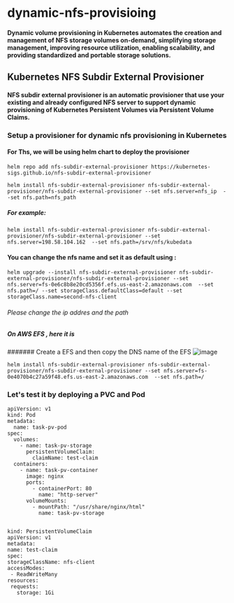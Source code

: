 # dynamic-nfs-provisioing
#### Dynamic volume provisioning in Kubernetes automates the creation and management of NFS storage volumes on-demand, simplifying storage management, improving resource utilization, enabling scalability, and providing standardized and portable storage solutions.
## Kubernetes NFS Subdir External Provisioner
#### NFS subdir external provisioner is an automatic provisioner that use your existing and already configured NFS server to support dynamic provisioning of Kubernetes Persistent Volumes via Persistent Volume Claims.

### Setup a provisioner for dynamic nfs provisioning in Kubernetes
#### For Ths, we will be using helm chart to deploy the provisioner
```
helm repo add nfs-subdir-external-provisioner https://kubernetes-sigs.github.io/nfs-subdir-external-provisioner 
```
```
helm install nfs-subdir-external-provisioner nfs-subdir-external-provisioner/nfs-subdir-external-provisioner --set nfs.server=nfs_ip  --set nfs.path=nfs_path
```
##### For example:
```
helm install nfs-subdir-external-provisioner nfs-subdir-external-provisioner/nfs-subdir-external-provisioner --set nfs.server=198.58.104.162  --set nfs.path=/srv/nfs/kubedata
```
#### You can change the nfs name and set it as default using :
```
helm upgrade --install nfs-subdir-external-provisioner nfs-subdir-external-provisioner/nfs-subdir-external-provisioner --set nfs.server=fs-0e6c8b8e20cd5356f.efs.us-east-2.amazonaws.com  --set nfs.path=/ --set storageClass.defaultClass=default --set storageClass.name=second-nfs-client
```

###### Please change the ip addres and the path
##### On AWS EFS , here it is
####### Create a EFS and then copy the DNS name of the EFS
![image](https://github.com/thedevopsguru1/dynamic-nfs-provisioing/assets/126810742/c2136ea6-eb7e-4f4c-bf39-3eed8f5ff764)

```
helm install nfs-subdir-external-provisioner nfs-subdir-external-provisioner/nfs-subdir-external-provisioner --set nfs.server=fs-0e4070b4c27a59f48.efs.us-east-2.amazonaws.com  --set nfs.path=/
```
### Let's test it by deploying a PVC and Pod 
```
apiVersion: v1
kind: Pod
metadata:
  name: task-pv-pod
spec:
  volumes:
    - name: task-pv-storage
      persistentVolumeClaim:
        claimName: test-claim
  containers:
    - name: task-pv-container
      image: nginx
      ports:
        - containerPort: 80
          name: "http-server"
      volumeMounts:
        - mountPath: "/usr/share/nginx/html"
          name: task-pv-storage  
          
   ```
   ```
   kind: PersistentVolumeClaim
apiVersion: v1
metadata:
  name: test-claim
spec:
  storageClassName: nfs-client
  accessModes:
    - ReadWriteMany
  resources:
    requests:
      storage: 1Gi
   
   ```
